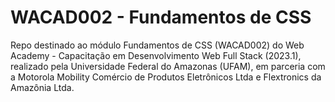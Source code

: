 # WACAD002 - Fundamentos de CSS
Repo destinado ao módulo Fundamentos de CSS (WACAD002) do Web Academy - Capacitação em Desenvolvimento Web Full Stack (2023.1), realizado pela Universidade Federal do Amazonas (UFAM), em parceria com a Motorola Mobility Comércio de Produtos Eletrônicos Ltda e Flextronics da Amazônia Ltda.
